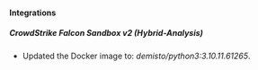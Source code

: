 #### Integrations
##### CrowdStrike Falcon Sandbox v2 (Hybrid-Analysis)
- Updated the Docker image to: *demisto/python3:3.10.11.61265*.
